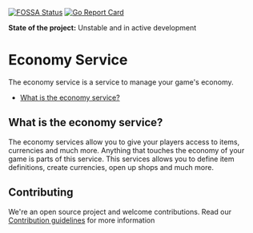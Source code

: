 [![FOSSA Status](https://app.fossa.com/api/projects/git%2Bgithub.com%2FGameComponent%2Feconomy-service.svg?type=shield)](https://app.fossa.com/projects/git%2Bgithub.com%2FGameComponent%2Feconomy-service?ref=badge_shield)
[![Go Report Card](https://goreportcard.com/badge/github.com/GameComponent/economy-service)](https://goreportcard.com/report/github.com/GameComponent/economy-service)

**State of the project:** Unstable and in active development

# Economy Service
The economy service is a service to manage your game's economy.

- [What is the economy service?](#what-is-the-economy-service)

## What is the economy service?

The economy services allow you to give your players access to items, currencies and much more. Anything that touches the economy of your game is parts of this service. This services allows you to define item definitions, create currencies, open up shops and much more.



## Contributing

We're an open source project and welcome contributions. Read our [Contribution guidelines](CONTRIBUTING.md) for more information
